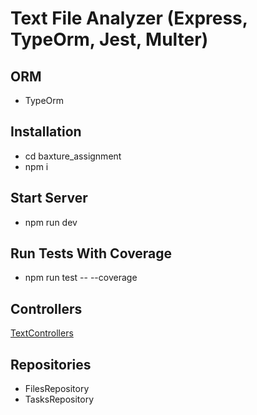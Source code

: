# Text File Analyzer (Express, TypeOrm, Jest, Multer)

## ORM
- TypeOrm

## Installation
- cd baxture_assignment
- npm i

## Start Server
- npm run dev

## Run Tests With Coverage
- npm run test -- --coverage

## Controllers
[TextControllers](https://github.com/amitwaghmare17011994/baxture_assignment/blob/main/src/controllers/textFileControllers.ts)

## Repositories
- FilesRepository
- TasksRepository


